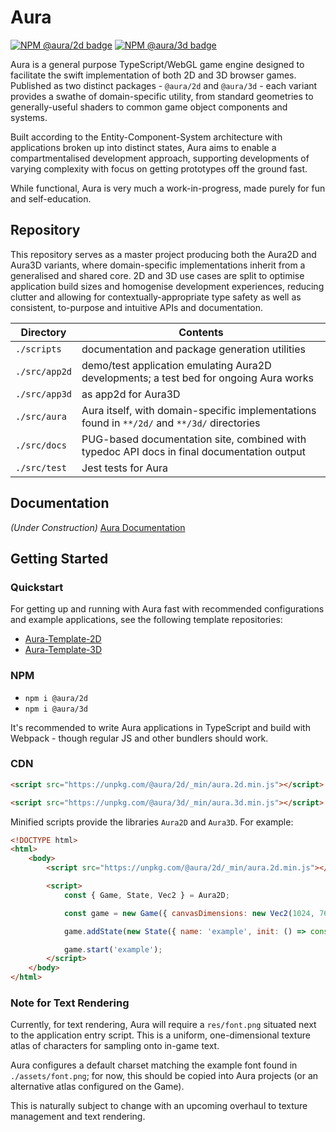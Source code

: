 # Aura

[![NPM @aura/2d badge](https://badge.fury.io/js/@aura/2d.svg)](https://badge.fury.io/js/@aura/2d)
[![NPM @aura/3d badge](https://badge.fury.io/js/@aura/3d.svg)](https://badge.fury.io/js/@aura/3d)

Aura is a general purpose TypeScript/WebGL game engine designed to facilitate the swift implementation of both 2D and 3D browser games. Published as two distinct packages - `@aura/2d` and `@aura/3d` - each variant provides a swathe of domain-specific utility, from standard geometries to generally-useful shaders to common game object components and systems.

Built according to the Entity-Component-System architecture with applications broken up into distinct states, Aura aims to enable a compartmentalised development approach, supporting developments of varying complexity with focus on getting prototypes off the ground fast.

While functional, Aura is very much a work-in-progress, made purely for fun and self-education.


## Repository

This repository serves as a master project producing both the Aura2D and Aura3D variants, where domain-specific implementations inherit from a generalised and shared core. 2D and 3D use cases are split to optimise application build sizes and homogenise development experiences, reducing clutter and allowing for contextually-appropriate type safety as well as consistent, to-purpose and intuitive APIs and documentation.

| Directory     | Contents                                                                                                      |
| ------------- | ------------------------------------------------------------------------------------------------------------- |
| `./scripts`   | documentation and package generation utilities                                                                |
| `./src/app2d` | demo/test application emulating Aura2D developments; a test bed for ongoing Aura works                        |
| `./src/app3d` | as app2d for Aura3D                                                                                           |
| `./src/aura`  | Aura itself, with domain-specific implementations found in `**/2d/` and `**/3d/` directories                  |
| `./src/docs`  | PUG-based documentation site, combined with typedoc API docs in final documentation output                    |
| `./src/test`  | Jest tests for Aura                                                                                           |


## Documentation

*(Under Construction)* [Aura Documentation](https://optionallychained.github.io/Aura/)


## Getting Started


### Quickstart

For getting up and running with Aura fast with recommended configurations and example applications, see the following template repositories:
- [Aura-Template-2D](https://github.com/optionallychained/Aura-Template-2D)
- [Aura-Template-3D](https://github.com/optionallychained/Aura-Template-3D)


### NPM

- `npm i @aura/2d`
- `npm i @aura/3d`

It's recommended to write Aura applications in TypeScript and build with Webpack - though regular JS and other bundlers should work.


### CDN

```html
<script src="https://unpkg.com/@aura/2d/_min/aura.2d.min.js"></script>
```
```html
<script src="https://unpkg.com/@aura/3d/_min/aura.3d.min.js"></script>
```

Minified scripts provide the libraries `Aura2D` and `Aura3D`. For example:

```html
<!DOCTYPE html>
<html>
    <body>
        <script src="https://unpkg.com/@aura/2d/_min/aura.2d.min.js"></script>

        <script>
            const { Game, State, Vec2 } = Aura2D;

            const game = new Game({ canvasDimensions: new Vec2(1024, 768) });

            game.addState(new State({ name: 'example', init: () => console.log('Aura2D'), tick: () => {} }));

            game.start('example');
        </script>
    </body>
</html>
```


### Note for Text Rendering

Currently, for text rendering, Aura will require a `res/font.png` situated next to the application entry script. This is a uniform, one-dimensional texture atlas of characters for sampling onto in-game text.

Aura configures a default charset matching the example font found in `./assets/font.png`; for now, this should be copied into Aura projects (or an alternative atlas configured on the Game).

This is naturally subject to change with an upcoming overhaul to texture management and text rendering.
